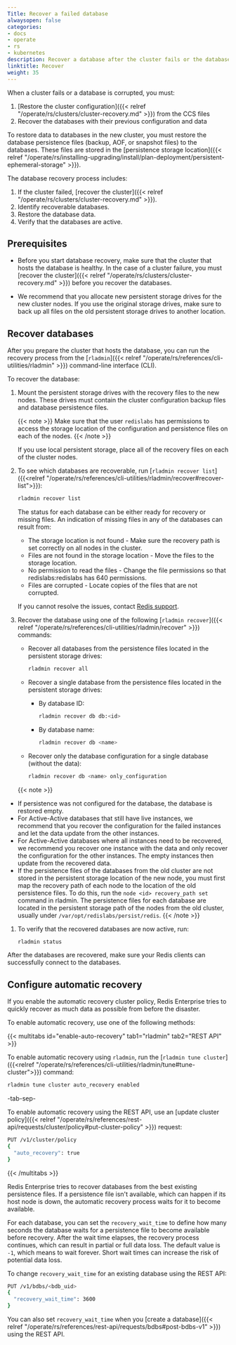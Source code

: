 ```yaml
---
Title: Recover a failed database
alwaysopen: false
categories:
- docs
- operate
- rs
- kubernetes
description: Recover a database after the cluster fails or the database is corrupted.
linktitle: Recover
weight: 35
---
```

When a cluster fails or a database is corrupted, you must:

1. [Restore the cluster configuration]({{< relref "/operate/rs/clusters/cluster-recovery.md" >}}) from the CCS files
1. Recover the databases with their previous configuration and data

To restore data to databases in the new cluster,
you must restore the database persistence files (backup, AOF, or snapshot files) to the databases.
These files are stored in the [persistence storage location]({{< relref "/operate/rs/installing-upgrading/install/plan-deployment/persistent-ephemeral-storage" >}}).

The database recovery process includes:

1. If the cluster failed, [recover the cluster]({{< relref "/operate/rs/clusters/cluster-recovery.md" >}}).
1. Identify recoverable databases.
1. Restore the database data.
1. Verify that the databases are active.

## Prerequisites

- Before you start database recovery, make sure that the cluster that hosts the database is healthy.
    In the case of a cluster failure,
    you must [recover the cluster]({{< relref "/operate/rs/clusters/cluster-recovery.md" >}}) before you recover the databases.

- We recommend that you allocate new persistent storage drives for the new cluster nodes.
    If you use the original storage drives,
    make sure to back up all files on the old persistent storage drives to another location.

## Recover databases

After you prepare the cluster that hosts the database,
you can run the recovery process from the [`rladmin`]({{< relref "/operate/rs/references/cli-utilities/rladmin" >}})
command-line interface (CLI).

To recover the database:

1. Mount the persistent storage drives with the recovery files to the new nodes.
    These drives must contain the cluster configuration backup files and database persistence files.

    {{< note >}}
Make sure that the user `redislabs` has permissions to access the storage location
of the configuration and persistence files on each of the nodes.
    {{< /note >}}

    If you use local persistent storage, place all of the recovery files on each of the cluster nodes.

1. To see which databases are recoverable, run [`rladmin recover list`]({{<relref "/operate/rs/references/cli-utilities/rladmin/recover#recover-list">}}):

    ```sh
    rladmin recover list
    ```

    The status for each database can be either ready for recovery or missing files.
    An indication of missing files in any of the databases can result from:

    - The storage location is not found - Make sure the recovery path is set correctly on all nodes in the cluster.
    - Files are not found in the storage location - Move the files to the storage location.
    - No permission to read the files - Change the file permissions so that redislabs:redislabs has 640 permissions.
    - Files are corrupted - Locate copies of the files that are not corrupted.

    If you cannot resolve the issues, contact [Redis support](https://redis.com/company/support/).

1. Recover the database using one of the following [`rladmin recover`]({{< relref "/operate/rs/references/cli-utilities/rladmin/recover" >}}) commands:

    - Recover all databases from the persistence files located in the persistent storage drives:
    
        ```sh
        rladmin recover all
        ```

    - Recover a single database from the persistence files located in the persistent storage drives:
    
        - By database ID:

            ```sh
            rladmin recover db db:<id>
            ```

        - By database name:
        
            ```sh
            rladmin recover db <name>
            ```

    - Recover only the database configuration for a single database (without the data):
    
        ```sh
        rladmin recover db <name> only_configuration
        ```

    {{< note >}}
- If persistence was not configured for the database, the database is restored empty.
- For Active-Active databases that still have live instances, we recommend that you recover the configuration for the failed instances and let the  data update from the other instances.
- For Active-Active databases where all instances need to be recovered, we recommend you recover one instance with the data and only recover the configuration for the other instances.
   The empty instances then update from the recovered data.
- If the persistence files of the databases from the old cluster are not stored in the persistent storage location of the new node,
   you must first map the recovery path of each node to the location of the old persistence files.
   To do this, run the `node <id> recovery_path set` command in rladmin.
   The persistence files for each database are located in the persistent storage path of the nodes from the old cluster, usually under `/var/opt/redislabs/persist/redis`.
    {{< /note >}}  

1. To verify that the recovered databases are now active, run: 

    ```sh
    rladmin status
    ```

After the databases are recovered, make sure your Redis clients can successfully connect to the databases.

## Configure automatic recovery

If you enable the automatic recovery cluster policy, Redis Enterprise tries to quickly recover as much data as possible from before the disaster.

To enable automatic recovery, use one of the following methods:

{{< multitabs id="enable-auto-recovery" 
tab1="rladmin"
tab2="REST API" >}}

To enable automatic recovery using `rladmin`, run the [`rladmin tune cluster`]({{<relref "/operate/rs/references/cli-utilities/rladmin/tune#tune-cluster">}}) command:

```sh
rladmin tune cluster auto_recovery enabled
```

-tab-sep-

To enable automatic recovery using the REST API, use an [update cluster policy]({{< relref "/operate/rs/references/rest-api/requests/cluster/policy#put-cluster-policy" >}}) request:

```sh
PUT /v1/cluster/policy
{
  "auto_recovery": true
}
```

{{< /multitabs >}}

Redis Enterprise tries to recover databases from the best existing persistence files. If a persistence file isn't available, which can happen if its host node is down, the automatic recovery process waits for it to become available.

For each database, you can set the `recovery_wait_time` to define how many seconds the database waits for a persistence file to become available before recovery. After the wait time elapses, the recovery process continues, which can result in partial or full data loss. The default value is `-1`, which means to wait forever. Short wait times can increase the risk of potential data loss.

To change `recovery_wait_time` for an existing database using the REST API:

```sh
PUT /v1/bdbs/<bdb_uid>
{
  "recovery_wait_time": 3600
}
```

You can also set `recovery_wait_time` when you [create a database]({{< relref "/operate/rs/references/rest-api/requests/bdbs#post-bdbs-v1" >}}) using the REST API.
